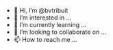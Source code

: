 - 👋 Hi, I’m @bvtribuit
- 👀 I’m interested in ...
- 🌱 I’m currently learning ...
- 💞️ I’m looking to collaborate on ...
- 📫 How to reach me ...

<!---
bvtribuit/bvtribuit is a ✨ special ✨ repository because its `README.md` (this file) appears on your GitHub profile.
You can click the Preview link to take a look at your changes.
--->
